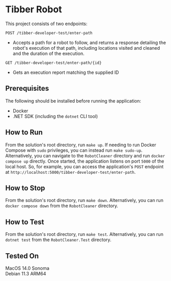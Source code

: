 # Tibber Robot

This project consists of two endpoints:

`POST /tibber-developer-test/enter-path`

* Accepts a path for a robot to follow, and returns a response detailing the robot's execution of that path, including locations visited and cleaned and the duration of the execution.

`GET /tibber-developer-test/enter-path/{id}`

* Gets an execution report matching the supplied ID

## Prerequisites
The following should be installed before running the application:
* Docker
* .NET SDK (including the `dotnet` CLI tool)

## How to Run
From the solution's root directory, run `make up`. If needing to run Docker Compose with `sudo` privileges, you can instead run `make sudo-up`. Alternatively, you can navigate to the `RobotCleaner` directory and run `docker compose up` directly.
Once started, the application listens on port `5000` of the local host. So, for example, you can access the application's `POST` endpoint at `http://localhost:5000/tibber-developer-test/enter-path`.

## How to Stop
From the solution's root directory, run `make down`. Alternatively, you can run `docker compose down` from the `RobotCleaner` directory.

## How to Test
From the solution's root directory, run `make test`. Alternatively, you can run `dotnet test` from the `RobotCleaner.Test` directory.

## Tested On
MacOS 14.0 Sonoma
<br>
Debian 11.3 ARM64